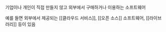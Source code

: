 기업이나 개인이 직접 만들지 않고 외부에서 구매하거나 이용하는 소프트웨어

예를 들면 외부에서 제공되는 [[클라우드 서비스]], [[오픈 소스]] 소프트웨어, [[라이브러리]] 등이 있음